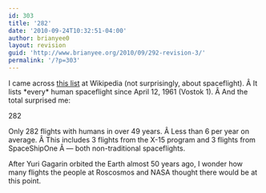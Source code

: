 ```yaml
---
id: 303
title: '282'
date: '2010-09-24T10:32:51-04:00'
author: brianyee0
layout: revision
guid: 'http://www.brianyee.org/2010/09/292-revision-3/'
permalink: '/?p=303'
---
```


I came across [this list](http://en.wikipedia.org/wiki/List_of_human_spaceflights) at Wikipedia (not surprisingly, about spaceflight). Â It lists \*every\* human spaceflight since April 12, 1961 (Vostok 1). Â And the total surprised me:

282

Only 282 flights with humans in over 49 years. Â Less than 6 per year on average. Â This includes 3 flights from the X-15 program and 3 flights from SpaceShipOne Â — both non-traditional spaceflights.

After Yuri Gagarin orbited the Earth almost 50 years ago, I wonder how many flights the people at Roscosmos and NASA thought there would be at this point.
